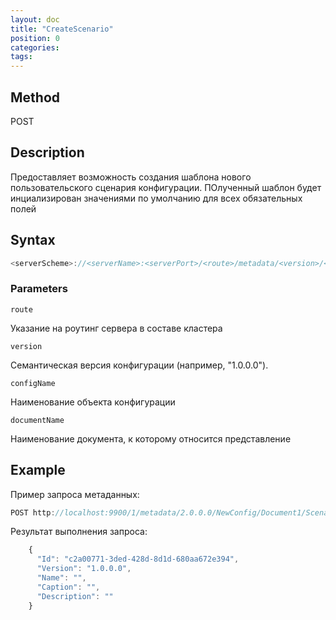 ```yaml
---
layout: doc
title: "CreateScenario"
position: 0
categories: 
tags:
---
```


## Method
POST

## Description
Предоставляет возможность создания шаблона нового пользовательского сценария конфигурации.
ПОлученный шаблон будет инциализирован значениями по умолчанию для всех обязательных полей

## Syntax
```js
<serverScheme>://<serverName>:<serverPort>/<route>/metadata/<version>/<configName>/<documentName>/Scenario
```

### Parameters

`route` 

Указание на роутинг сервера в составе кластера

`version`

Семантическая версия конфигурации (например, "1.0.0.0").

`configName`

Наименование объекта конфигурации

`documentName`

Наименование документа, к которому относится представление

## Example

Пример запроса метаданных:

```js
POST http://localhost:9900/1/metadata/2.0.0.0/NewConfig/Document1/Scenario 
```

Результат выполнения запроса:

```js
	{
	  "Id": "c2a00771-3ded-428d-8d1d-680aa672e394",
	  "Version": "1.0.0.0",
	  "Name": "",
	  "Caption": "",
	  "Description": ""
	}
```
